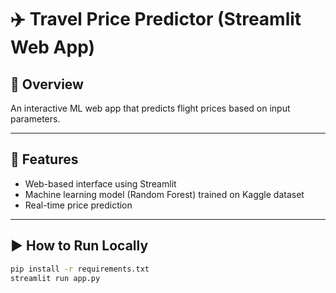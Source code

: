 # ✈️ Travel Price Predictor (Streamlit Web App)

## 📌 Overview
An interactive ML web app that predicts flight prices based on input parameters.

---

## 🚀 Features
- Web-based interface using Streamlit
- Machine learning model (Random Forest) trained on Kaggle dataset
- Real-time price prediction

---

## ▶️ How to Run Locally
```bash
pip install -r requirements.txt
streamlit run app.py